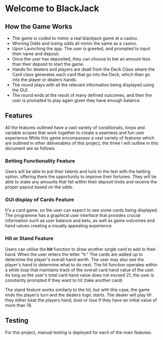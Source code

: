 # Welcome to BlackJack

## How the Game Works
- The game is coded to mimic a real blackjack game at a casino.
- Winning Odds and losing odds all mimic the same as a casino.
- Upon Launching the app. The user is greeted, and prompted to input their name and deposit.
- Once the user has deposited, they can choose to bet an amount less than their deposit to start the game.
- Hands for dealers and players are dealt from the Deck Class where the Card class generates each card that go into the Deck, which then go into the player or dealers hands.
- The round plays with all the relevant information being displayed using the GUI.
- The round ends at the result of many defined outcomes, and then the user is prompted to play again given they have enough balance.


## Features

All the features outlined have a vast variety of conditionals, loops and variable scopes that work together to create a seamless and fun user experience.While this game encompasses a vast variety of features which are outlined in other deliverables of this project, the three I will outline in this document are as follows. 

### Betting Functionality  Feature

Users will be able to put their talents and luck to the test with the betting option, offering them the opportunity to improve their fortunes. They will be able to stake any amounts that fall within their deposit limits and receive the proper payout based on the odds.

### GUI display of Cards Feature

It's a card game, so the user can expect to see some cards being displayed. The programme has a graphical user interface that provides crucial information such as user balance and bets, as well as game outcomes and hand values creating a visually appealing experience.

### Hit or Stand Feature

Users can utilise the **hit** function to draw another single card to add to their hand. When the user enters the letter "h." The cards are added up to determine the player's overall hand worth. The user may also see the player's hand to determine what to do next. The hit function operates within a while loop that maintains track of the overall card hand value of the user. As long as the user's total card hand value does not exceed 21, the user is constantly prompted if they want to hit (take another card).

The stand feature works similarly to the hit, but with this case, the game ends the player’s turn and the dealers logic starts. The dealer will play till they either beat the players hand, bust or lose if they have an initial value of more than 18.



## Testing

For this project, manual testing is deployed for each of the main features.